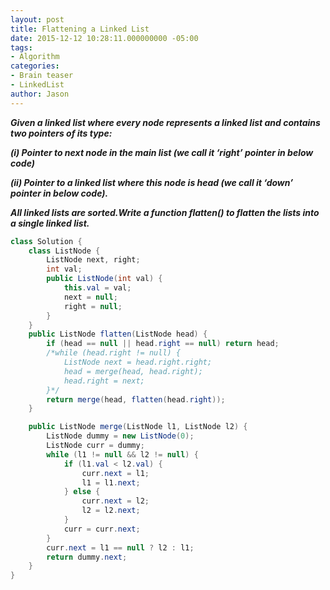 ```yaml
---
layout: post
title: Flattening a Linked List
date: 2015-12-12 10:28:11.000000000 -05:00
tags:
- Algorithm
categories:
- Brain teaser
- LinkedList
author: Jason
---
```

<p><strong><em>Given a linked list where every node represents a linked list and contains two pointers of its type:</p>

(i) Pointer to next node in the main list (we call it ‘right’ pointer in below code)</p>
(ii) Pointer to a linked list where this node is head (we call it ‘down’ pointer in below code).</p>
All linked lists are sorted.Write a function flatten() to flatten the lists into a single linked list.</em></strong></p>
``` java
class Solution {
    class ListNode {
        ListNode next, right;
        int val;
        public ListNode(int val) {
            this.val = val;
            next = null;
            right = null;
        }
    }
    public ListNode flatten(ListNode head) {
        if (head == null || head.right == null) return head;
        /*while (head.right != null) {
            ListNode next = head.right.right;
            head = merge(head, head.right);
            head.right = next;
        }*/
        return merge(head, flatten(head.right));
    }

    public ListNode merge(ListNode l1, ListNode l2) {
        ListNode dummy = new ListNode(0);
        ListNode curr = dummy;
        while (l1 != null && l2 != null) {
            if (l1.val < l2.val) {
                curr.next = l1;
                l1 = l1.next;
            } else {
                curr.next = l2;
                l2 = l2.next;
            }
            curr = curr.next;
        }
        curr.next = l1 == null ? l2 : l1;
        return dummy.next;
    }
}
```
